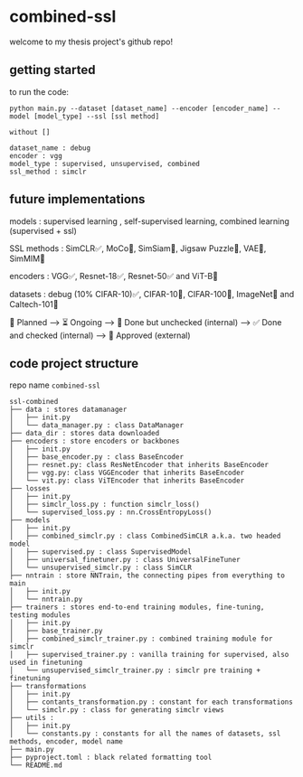# combined-ssl
welcome to my thesis project's github repo! 

## getting started
to run the code:
```shell
python main.py --dataset [dataset_name] --encoder [encoder_name] --model [model_type] --ssl [ssl method]

without []

dataset_name : debug
encoder : vgg
model_type : supervised, unsupervised, combined
ssl_method : simclr
```

## future implementations

models : supervised learning , self-supervised learning, combined learning (supervised + ssl)

SSL methods : SimCLR✅, MoCo📝, SimSiam📝, Jigsaw Puzzle📝, VAE📝, SimMIM📝

encoders : VGG✅, Resnet-18✅, Resnet-50✅ and ViT-B🚧

datasets :  debug (10% CIFAR-10)✅, CIFAR-10🚧, CIFAR-100🚧, ImageNet🚧 and Caltech-101🚧

📝 Planned --> ⏳ Ongoing --> 🚧 Done but unchecked (internal) --> ✅ Done and checked (internal) --> 💯 Approved (external)

## code project structure

repo name `combined-ssl`
```
ssl-combined
├── data : stores datamanager
│   ├── init.py 
│   └── data_manager.py : class DataManager
├── data_dir : stores data downloaded
├── encoders : store encoders or backbones
│   ├── init.py
│   ├── base_encoder.py : class BaseEncoder
│   ├── resnet.py: class ResNetEncoder that inherits BaseEncoder
│   ├── vgg.py: class VGGEncoder that inherits BaseEncoder
│   └── vit.py: class ViTEncoder that inherits BaseEncoder
├── losses
│   ├── init.py
│   ├── simclr_loss.py : function simclr_loss()
│   └── supervised_loss.py : nn.CrossEntropyLoss()
├── models
│   ├── init.py
│   ├── combined_simclr.py : class CombinedSimCLR a.k.a. two headed model
│   ├── supervised.py : class SupervisedModel
│   ├── universal_finetuner.py : class UniversalFineTuner
│   └── unsupervised_simclr.py : class SimCLR
├── nntrain : store NNTrain, the connecting pipes from everything to main
│   ├── init.py
│   └── nntrain.py
├── trainers : stores end-to-end training modules, fine-tuning, testing modules
│   ├── init.py
│   ├── base_trainer.py 
│   ├── combined_simclr_trainer.py : combined training module for simclr
│   ├── supervised_trainer.py : vanilla training for supervised, also used in finetuning
│   └── unsupervised_simclr_trainer.py : simclr pre training + finetuning
├── transformations
│   ├── init.py
│   ├── contants_transformation.py : constant for each transformations
│   └── simclr.py : class for generating simclr views
├── utils : 
│   ├── init.py 
│   └── constants.py : constants for all the names of datasets, ssl methods, encoder, model name
├── main.py
├── pyproject.toml : black related formatting tool
└── README.md 
```
